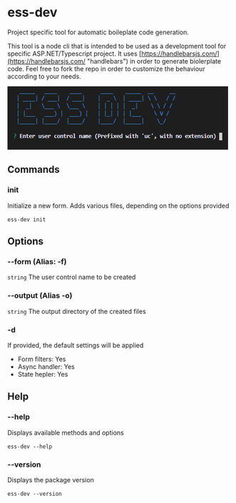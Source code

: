 # ess-dev
Project specific tool for automatic boileplate code generation.

This tool is a node cli that is intended to be used as a development tool for specific ASP.NET/Typescript project. It uses [https://handlebarsjs.com/](https://handlebarsjs.com/ "handlebars") in order to generate biolerplate code. Feel free to fork the repo in order to customize the behaviour according to your needs.

![cli_screen](https://github.com/kapantzak/ess-dev/blob/master/assets/img/cli_screen.png)

## Commands

### init
Initialize a new form. Adds various files, depending on the options provided

	ess-dev init

## Options

### --form (Alias: -f)
`string` The user control name to be created

### --output (Alias -o)
`string` The output directory of the created files

### -d
If provided, the default settings will be applied

- Form filters: Yes
- Async handler: Yes
- State hepler: Yes


## Help

### --help
Displays available methods and options

	ess-dev --help

### --version
Displays the package version

	ess-dev --version